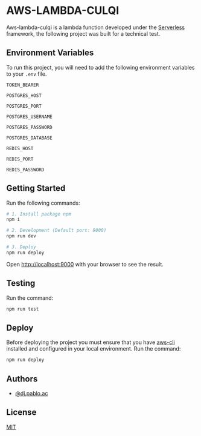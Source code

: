 # AWS-LAMBDA-CULQI
Aws-lambda-culqi is a lambda function developed under the [Serverless](https://www.serverless.com/framework/docs) framework, the following project was built for a technical test.

## Environment Variables

To run this project, you will need to add the following environment variables to your `.env` file.

`TOKEN_BEARER`

`POSTGRES_HOST`

`POSTGRES_PORT`

`POSTGRES_USERNAME`

`POSTGRES_PASSWORD`

`POSTGRES_DATABASE`

`REDIS_HOST`

`REDIS_PORT`

`REDIS_PASSWORD`

## Getting Started

Run the following commands:

```bash
# 1. Install package npm
npm i

# 2. Development (Default port: 9000)
npm run dev

# 3. Deploy
npm run deploy
```

Open [http://localhost:9000](http://localhost:9000) with your browser to see the result.

## Testing

Run the command:

```bash
npm run test
```

## Deploy

Before deploying the project you must ensure that you have [aws-cli](https://docs.aws.amazon.com/cli/latest/userguide/getting-started-install.html) installed and configured in your local environment. Run the command:

```bash
npm run deploy
```

## Authors

- [@dj.pablo.ac](https://gitlab.com/dj.pablo.ac)

## License

[MIT](https://choosealicense.com/licenses/mit/)